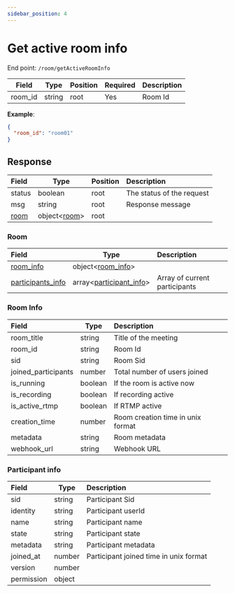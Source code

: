 ```yaml
---
sidebar_position: 4
---
```

# Get active room info

End point: `/room/getActiveRoomInfo`


| Field   | Type   | Position | Required | Description |
| --------- | -------- | ---------- | :--------- | ------------- |
| room_id | string | root     | Yes      | Room Id     |

**Example**:

```json
{
  "room_id": "room01"
}
```

## Response


| Field         | Type                  | Position | Description               |
| :-------------- | ----------------------- | ---------- | :-------------------------- |
| status        | boolean               | root     | The status of the request |
| msg           | string                | root     | Response message          |
| [room](#room) | object<[room](#room)> | root     |                           |

### Room


| Field                                  | Type                                         | Description                   |
| :--------------------------------------- | ---------------------------------------------- | :------------------------------ |
| [room_info](#room-info)                | object<[room_info](#room-info)>              |                               |
| [participants_info](#participant-info) | array<[participant_info](#participant-info)> | Array of current participants |

### Room Info


| Field               | Type    | Description                       |
| :-------------------- | --------- | :---------------------------------- |
| room_title          | string  | Title of the meeting              |
| room_id             | string  | Room Id                           |
| sid                 | string  | Room Sid                          |
| joined_participants | number  | Total number of users joined      |
| is_running          | boolean | If the room is active now         |
| is_recording        | boolean | If recording active               |
| is_active_rtmp      | boolean | If RTMP active                    |
| creation_time       | number  | Room creation time in unix format |
| metadata            | string  | Room metadata                     |
| webhook_url         | string  | Webhook URL                       |

### Participant info


| Field      | Type   | Description                            |
| :----------- | -------- | :--------------------------------------- |
| sid        | string | Participant Sid                        |
| identity   | string | Participant userId                     |
| name       | string | Participant name                       |
| state      | string | Participant state                      |
| metadata   | string | Participant metadata                   |
| joined_at  | number | Participant joined time in unix format |
| version    | number |                                        |
| permission | object |                                        |
